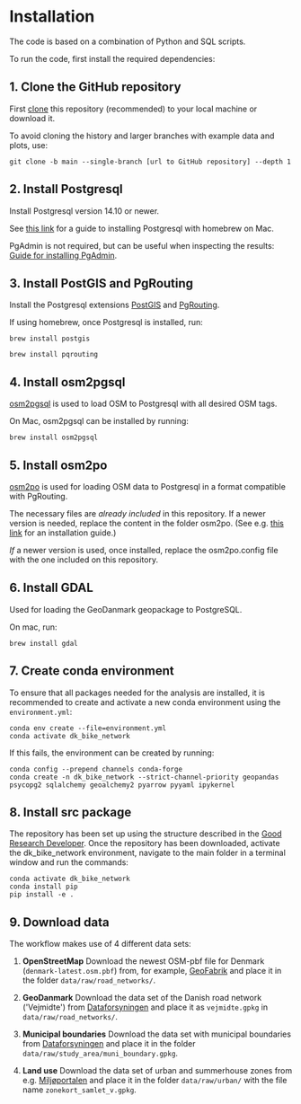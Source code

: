 # Installation

The code is based on a combination of Python and SQL scripts.

<!-- INSERT LOGOS -->
To run the code, first install the required dependencies:

## **1. Clone the GitHub repository**

First [clone](https://docs.github.com/en/repositories/creating-and-managing-repositories/cloning-a-repository) this repository (recommended) to your local machine or download it.

To avoid cloning the history and larger branches with example data and plots, use:

```
git clone -b main --single-branch [url to GitHub repository] --depth 1
```

## **2. Install Postgresql**

Install Postgresql version 14.10 or newer.

See [this link](https://dev.to/letsbsocial1/installing-pgadmin-only-after-installing-postgresql-with-homebrew-part-2-4k44) for a guide to installing Postgresql with homebrew on Mac.

PgAdmin is not required, but can be useful when inspecting the results: [Guide for installing PgAdmin](https://www.heatware.net/postgresql/installing-pgadmin-4-on-mac-os-with-brew-a-comprehensive-guide/).

## **3. Install PostGIS and PgRouting**

Install the Postgresql extensions [PostGIS](https://postgis.net/) and [PgRouting](https://pgrouting.org/).

If using homebrew, once Postgresql is installed, run:

`brew install postgis`

`brew install pqrouting`

## **4. Install osm2pgsql**

[osm2pgsql](https://osm2pgsql.org/doc/install.html) is used to load OSM to Postgresql with all desired OSM tags.

On Mac, osm2pgsql can be installed by running:

`brew install osm2pgsql`

## **5. Install osm2po**

[osm2po](https://osm2po.de/) is used for loading OSM data to Postgresql in a format compatible with PgRouting.

The necessary files are *already included* in this repository. If a newer version is needed, replace the content in the folder osm2po. (See e.g. [this link](https://mapscaping.com/getting-started-with-pgrouting/) for an installation guide.)

*If* a newer version is used, once installed, replace the osm2po.config file with the one included on this repository.

## **6. Install GDAL**

Used for loading the GeoDanmark geopackage to PostgreSQL.

On mac, run:

`brew install gdal`

## **7. Create conda environment**

To ensure that all packages needed for the analysis are installed, it is recommended to create and activate a new conda environment using the `environment.yml`:

```
conda env create --file=environment.yml
conda activate dk_bike_network
```

If this fails, the environment can be created by running:

```
conda config --prepend channels conda-forge
conda create -n dk_bike_network --strict-channel-priority geopandas psycopg2 sqlalchemy geoalchemy2 pyarrow pyyaml ipykernel
```
<!-- rasterio rioxarray h3-py -->
<!-- conda env export --no-builds | grep -v "prefix" > environment.yml -->

## **8. Install src package**

The repository has been set up using the structure described in the [Good Research Developer](https://goodresearch.dev/setup.html). Once the repository has been downloaded, activate the dk_bike_network environment, navigate to the main folder in a terminal window and run the commands:

```
conda activate dk_bike_network
conda install pip
pip install -e .
```

## **9. Download data**

The workflow makes use of 4 different data sets:

1. **OpenStreetMap**
Download the newest OSM-pbf file for Denmark (`denmark-latest.osm.pbf`) from, for example, [GeoFabrik](https://download.geofabrik.de/europe/denmark.html) and place it in the folder `data/raw/road_networks/`.

2. **GeoDanmark**
Download the data set of the Danish road network ('Vejmidte') from [Dataforsyningen](https://dataforsyningen.dk/data/1049) and place it as `vejmidte.gpkg` in `data/raw/road_networks/`.

3. **Municipal boundaries**
Download the data set with municipal boundaries from [Dataforsyningen](https://dataforsyningen.dk/data/3901) and place it in the folder `data/raw/study_area/muni_boundary.gpkg`.

4. **Land use**
Download the data set of urban and summerhouse zones from e.g. [Miljøportalen](https://arealdata.miljoeportal.dk/datasets/urn:dmp:ds:planlaegning-zonekort) and place it in the folder `data/raw/urban/` with the file name `zonekort_samlet_v.gpkg`.

<!-- 5. **Population data**
Download the two population rasters covering Denmark including Bornholm at [GHSL](https://ghsl.jrc.ec.europa.eu/download.php?ds=pop) and place them in the folder `data/raw/pop`. Update the file paths to the population rasters in `config.yml` if necessary. -->
